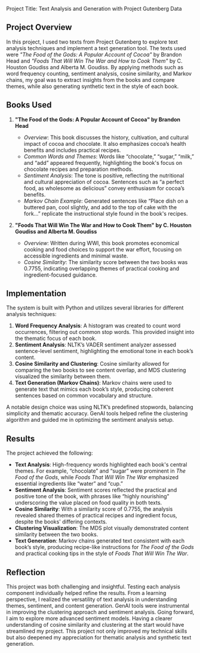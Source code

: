  Project Title: Text Analysis and Generation with Project Gutenberg Data

## Project Overview
In this project, I used two texts from Project Gutenberg to explore text analysis techniques and implement a text generation tool. The texts used were *"The Food of the Gods: A Popular Account of Cocoa"* by Brandon Head and *"Foods That Will Win The War and How to Cook Them"* by C. Houston Goudiss and Alberta M. Goudiss. By applying methods such as word frequency counting, sentiment analysis, cosine similarity, and Markov chains, my goal was to extract insights from the books and compare themes, while also generating synthetic text in the style of each book.

## Books Used
1. **"The Food of the Gods: A Popular Account of Cocoa" by Brandon Head**  
   - *Overview*: This book discusses the history, cultivation, and cultural impact of cocoa and chocolate. It also emphasizes cocoa’s health benefits and includes practical recipes.
   - *Common Words and Themes*: Words like “chocolate,” “sugar,” “milk,” and “add” appeared frequently, highlighting the book's focus on chocolate recipes and preparation methods.
   - *Sentiment Analysis*: The tone is positive, reflecting the nutritional and cultural appreciation of cocoa. Sentences such as “a perfect food, as wholesome as delicious” convey enthusiasm for cocoa’s benefits.
   - *Markov Chain Example*: Generated sentences like “Place dish on a buttered pan, cool slightly, and add to the top of cake with the fork…” replicate the instructional style found in the book's recipes.

2. **"Foods That Will Win The War and How to Cook Them" by C. Houston Goudiss and Alberta M. Goudiss**  
   - *Overview*: Written during WWI, this book promotes economical cooking and food choices to support the war effort, focusing on accessible ingredients and minimal waste.
   - *Cosine Similarity*: The similarity score between the two books was 0.7755, indicating overlapping themes of practical cooking and ingredient-focused guidance.

## Implementation
The system is built with Python and utilizes several libraries for different analysis techniques:
1. **Word Frequency Analysis**: A histogram was created to count word occurrences, filtering out common stop words. This provided insight into the thematic focus of each book.
2. **Sentiment Analysis**: NLTK’s VADER sentiment analyzer assessed sentence-level sentiment, highlighting the emotional tone in each book’s content.
3. **Cosine Similarity and Clustering**: Cosine similarity allowed for comparing the two books to see content overlap, and MDS clustering visualized the similarity between them.
4. **Text Generation (Markov Chains)**: Markov chains were used to generate text that mimics each book’s style, producing coherent sentences based on common vocabulary and structure.

A notable design choice was using NLTK’s predefined stopwords, balancing simplicity and thematic accuracy. GenAI tools helped refine the clustering algorithm and guided me in optimizing the sentiment analysis setup.

## Results
The project achieved the following:
- **Text Analysis**: High-frequency words highlighted each book's central themes. For example, “chocolate” and “sugar” were prominent in *The Food of the Gods*, while *Foods That Will Win The War* emphasized essential ingredients like “water” and “cup.”
- **Sentiment Analysis**: Sentiment scores reflected the practical and positive tone of the book, with phrases like “highly nourishing” underscoring the value placed on food quality in both texts.
- **Cosine Similarity**: With a similarity score of 0.7755, the analysis revealed shared themes of practical recipes and ingredient focus, despite the books' differing contexts.
- **Clustering Visualization**: The MDS plot visually demonstrated content similarity between the two books.
- **Text Generation**: Markov chains generated text consistent with each book’s style, producing recipe-like instructions for *The Food of the Gods* and practical cooking tips in the style of *Foods That Will Win The War*.

## Reflection
This project was both challenging and insightful. Testing each analysis component individually helped refine the results. From a learning perspective, I realized the versatility of text analysis in understanding themes, sentiment, and content generation. GenAI tools were instrumental in improving the clustering approach and sentiment analysis. Going forward, I aim to explore more advanced sentiment models. Having a clearer understanding of cosine similarity and clustering at the start would have streamlined my project.  This project not only improved my technical skills but also deepened my appreciation for thematic analysis and synthetic text generation.
